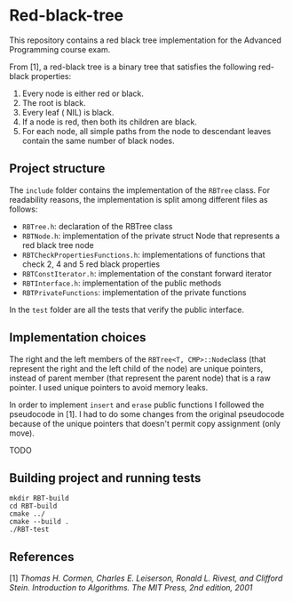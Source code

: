 # Red-black-tree

This repository contains a red black tree implementation for the Advanced Programming course 
exam. 

From [1], a red-black tree is a binary tree that satisfies the following red-black properties:
1. Every node is either red or black.
2. The root is black.
3. Every leaf ( NIL) is black.
4. If a node is red, then both its children are black.
5. For each node, all simple paths from the node to descendant leaves contain the
same number of black nodes.

## Project structure

The `include` folder contains the implementation 
of the `RBTree` class. For readability reasons, the implementation 
is split among different files as follows:
- `RBTree.h`: declaration of the RBTree class
- `RBTNode.h`: implementation of the private struct Node that represents a red black tree
node
- `RBTCheckPropertiesFunctions.h`: implementations of functions that check 2, 4 and 5 red black properties
- `RBTConstIterator.h`: implementation of the constant forward iterator
- `RBTInterface.h`: implementation of the public methods
- `RBTPrivateFunctions`: implementation of the private functions

In the `test` folder are all the tests that verify the public interface.

## Implementation choices

The right and the left members of the `RBTree<T, CMP>::Node`class (that represent
the right and the left child of the node) are unique pointers, instead of parent member
(that represent the parent node) that is a raw pointer. I used unique pointers to avoid
memory leaks.

In order to implement `insert` and `erase` public functions I followed the pseudocode in [1]. 
I had to do some changes from the original pseudocode because of the unique pointers that doesn't permit copy
assignment (only move). 

TODO

## Building project and running tests

```commandline
mkdir RBT-build
cd RBT-build
cmake ../
cmake --build .
./RBT-test
```

## References
[1] <cite>Thomas H. Cormen, Charles E. Leiserson, Ronald L. Rivest, and Clifford
  Stein. Introduction to Algorithms. The MIT Press, 2nd edition, 2001</cite>